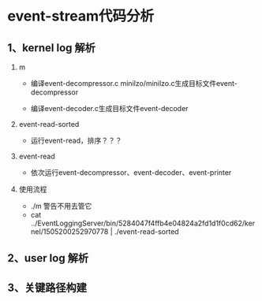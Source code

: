 # event-stream代码分析
## 1、kernel log 解析
1. m

    * 编译event-decompressor.c minilzo/minilzo.c生成目标文件event-decompressor

    * 编译event-decoder.c生成目标文件event-decoder

1. event-read-sorted

    * 运行event-read，排序？？？

1. event-read

    * 依次运行event-decompressor、event-decoder、event-printer

1. 使用流程
    * ./m  警告不用去管它
    * cat ../EventLoggingServer/bin/5284047f4ffb4e04824a2fd1d1f0cd62/kernel/1505200252970778 | ./event-read-sorted

## 2、user log 解析
## 3、关键路径构建
